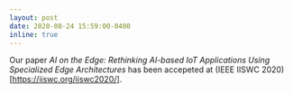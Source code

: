 ```yaml
---
layout: post
date: 2020-08-24 15:59:00-0400
inline: true
---
```


Our paper *AI on the Edge: Rethinking AI-based IoT Applications Using Specialized Edge Architectures* has been accepeted at (IEEE IISWC 2020)[https://iiswc.org/iiswc2020/]. 
